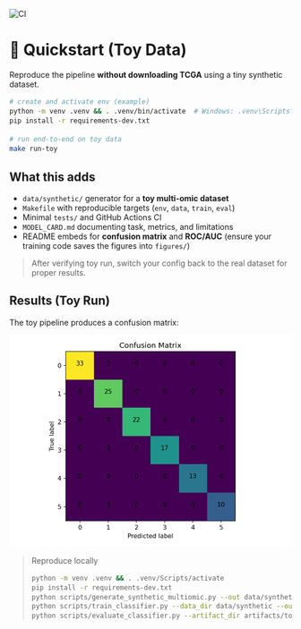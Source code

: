 ![CI](https://github.com/GitDario79/pancan-multiomic-classifier/actions/workflows/ci.yml/badge.svg)


# 🚀 Quickstart (Toy Data)
Reproduce the pipeline **without downloading TCGA** using a tiny synthetic dataset.

```bash
# create and activate env (example)
python -m venv .venv && . .venv/bin/activate  # Windows: .venv\Scripts\activate
pip install -r requirements-dev.txt

# run end-to-end on toy data
make run-toy
```

## What this adds
- `data/synthetic/` generator for a **toy multi-omic dataset**
- `Makefile` with reproducible targets (`env`, `data`, `train`, `eval`)
- Minimal `tests/` and GitHub Actions CI
- `MODEL_CARD.md` documenting task, metrics, and limitations
- README embeds for **confusion matrix** and **ROC/AUC** (ensure your training code saves the figures into `figures/`)

> After verifying toy run, switch your config back to the real dataset for proper results.

## Results (Toy Run)

The toy pipeline produces a confusion matrix:

![Confusion Matrix](figures/confusion_matrix.png)

> Reproduce locally
> ```bash
> python -m venv .venv && . .venv/Scripts/activate
> pip install -r requirements-dev.txt
> python scripts/generate_synthetic_multiomic.py --out data/synthetic --n 600 --omics rna,proteomics,cnv --classes 6 --imbalance 0.2
> python scripts/train_classifier.py --data_dir data/synthetic --out_dir artifacts/toy
> python scripts/evaluate_classifier.py --artifact_dir artifacts/toy --fig_dir figures
> ```
